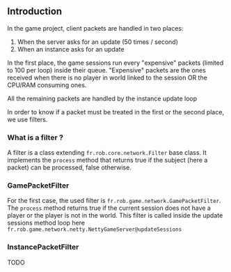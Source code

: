 ## Introduction
In the game project, client packets are handled in two places:
1. When the server asks for an update (50 times / second)
2. When an instance asks for an update

In the first place, the game sessions run every "expensive" packets (limited to 100 per loop) inside their queue. 
"Expensive" packets are the ones received when there is no player in world linked to the session OR the CPU/RAM consuming ones.

All the remaining packets are handled by the instance update loop

In order to know if a packet must be treated in the first or the second place, we use filters.

### What is a filter ?
A filter is a class extending `fr.rob.core.network.Filter` base class. It implements the `process` method that returns true if the subject (here a packet) can be processed, false otherwise.

### GamePacketFilter
For the first case, the used filter is `fr.rob.game.network.GamePacketFilter`. The `process` method returns true if the current session does not have a player or the player is not in the world.
This filter is called inside the update sessions method loop here `fr.rob.game.network.netty.NettyGameServer@updateSessions`

### InstancePacketFilter
TODO 